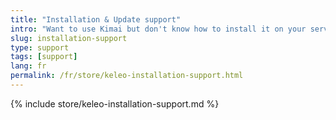 ```yaml
---
title: "Installation & Update support"
intro: "Want to use Kimai but don't know how to install it on your server?"
slug: installation-support
type: support
tags: [support]
lang: fr
permalink: /fr/store/keleo-installation-support.html
---
```


{% include store/keleo-installation-support.md %}
